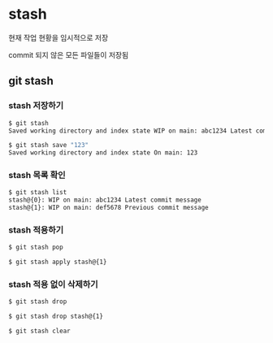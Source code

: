 # stash
현재 작업 현황을 임시적으로 저장

commit 되지 않은 모든 파일들이 저장됨

## git stash 

### stash 저장하기

```bash
$ git stash
Saved working directory and index state WIP on main: abc1234 Latest commit message
```


```bash title="stash 이름 지정해 저장하기"
$ git stash save "123"
Saved working directory and index state On main: 123
```
### stash 목록 확인

```bash
$ git stash list
stash@{0}: WIP on main: abc1234 Latest commit message
stash@{1}: WIP on main: def5678 Previous commit message
```

### stash 적용하기

```bash title="stack 의 pop처럼 가장 최근의 stash 적용 및 삭제"
$ git stash pop
```

```bash title="특정 stash 적용"
$ git stash apply stash@{1}
```

### stash 적용 없이 삭제하기

```bash title="가장 최근의 stash 삭제"
$ git stash drop
```

```bash title="특정 stash 제거"
$ git stash drop stash@{1}
```

```bash title="모든 stash 버리기"
$ git stash clear
```



